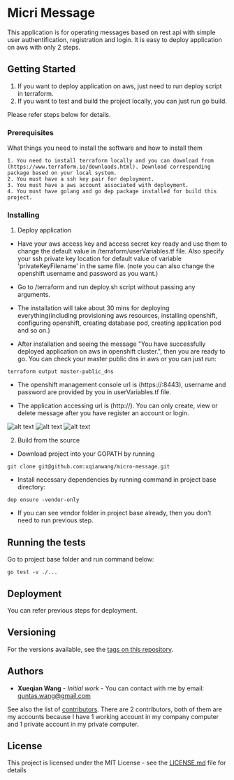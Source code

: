 # Micri Message

This application is for operating messages based on rest api with simple user authentification, registration and login. It is easy to deploy application on aws with only 2 steps.

## Getting Started

1. If you want to deploy application on aws, just need to run deploy script in terraform. 
2. If you want to test and build the project locally, you can just run go build.

Please refer steps below for details.

### Prerequisites

What things you need to install the software and how to install them

```
1. You need to install terraform locally and you can download from (https://www.terraform.io/downloads.html). Download corresponding package based on your local system.
2. You must have a ssh key pair for deployment. 
3. You must have a aws account associated with deployment. 
4. You must have golang and go dep package installed for build this project.
```

### Installing

1. Deploy application
* Have your aws access key and access secret key ready and use them to change the default value in <project-base>/terraform/userVariables.tf file. Also specify your ssh private key location for default value of variable 'privateKeyFilename' in the same file. (note you can also change the openshift username and password as you want.)

* Go to <project-base>/terraform and run deploy.sh script without passing any arguments. 

* The installation will take about 30 mins for deploying everything(including provisioning aws resources, installing openshift, configuring openshift, creating database pod, creating application pod and so on.)

* After installation and seeing the message "You have successfully deployed application on aws in openshift cluster.", then you are ready to go. You can check your master public dns in aws or you can just run: 
```
terraform output master-public_dns
```
* The openshift management console url is (https://<your master public dns>:8443), username and password are provided by you in userVariables.tf file.

* The application accessing url is (http://<your master public dns>). You can only create, view or delete message after you have register an account or login.

![alt text](https://raw.githubusercontent.com/xqianwang/micro-message/master/main.png) 
![alt text](https://github.com/xqianwang/micro-message/blob/master/login.png)
![alt text](https://raw.githubusercontent.com/xqianwang/micro-message/master/register.png)  

2. Build from the source
* Download project into your GOPATH by running
```
git clone git@github.com:xqianwang/micro-message.git
```
* Install necessary dependencies by running command in project base directory:
```
dep ensure -vendor-only
``` 
* If you can see vendor folder in project base already, then you don't need to run previous step.

## Running the tests

Go to project base folder and run command below:
```
go test -v ./...
```

## Deployment

You can refer previous steps for deployment.


## Versioning

For the versions available, see the [tags on this repository](https://github.com/xqianwang/micro-message/tags). 

## Authors

* **Xueqian Wang** - *Initial work* - You can contact with me by email: quntas.wang@gmail.com

See also the list of [contributors](https://github.com/xqianwang/micro-message/graphs/contributors). There are 2 contributors, both of them are my accounts because I have 1 working account in my company computer and 1 private account in my private computer.

## License

This project is licensed under the MIT License - see the [LICENSE.md](LICENSE.md) file for details
